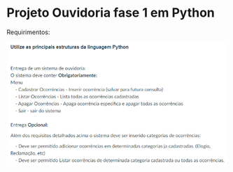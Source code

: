 # Projeto Ouvidoria fase 1 em Python

Requirimentos:

<img src="../../imagens/Ouvidoriav1-python.png" align="center" width="900">